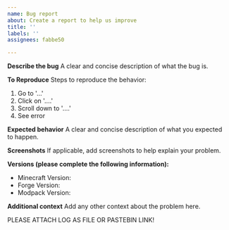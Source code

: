 ```yaml
---
name: Bug report
about: Create a report to help us improve
title: ''
labels: ''
assignees: fabbe50

---
```


**Describe the bug**
A clear and concise description of what the bug is.

**To Reproduce**
Steps to reproduce the behavior:
1. Go to '...'
2. Click on '....'
3. Scroll down to '....'
4. See error

**Expected behavior**
A clear and concise description of what you expected to happen.

**Screenshots**
If applicable, add screenshots to help explain your problem.

**Versions (please complete the following information):**
 - Minecraft Version: 
 - Forge Version: 
 - Modpack Version: 

**Additional context**
Add any other context about the problem here.

PLEASE ATTACH LOG AS FILE OR PASTEBIN LINK!

